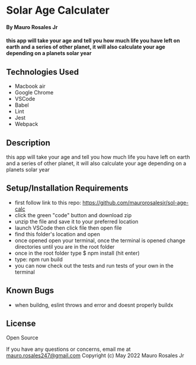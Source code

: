 # Solar Age Calculater

#### By Mauro Rosales Jr

#### this app will take your age and tell you how much life you have left on earth and a series of other planet, it will also calculate your age depending on a planets solar year

## Technologies Used

* Macbook air
* Google Chrome
* VSCode
* Babel
* Lint
* Jest
* Webpack

## Description

this app will take your age and tell you how much life you have left on earth and a series of other planet, it will also calculate your age depending on a planets solar year


## Setup/Installation Requirements

* first follow link to this repo: https://github.com/maurorosalesjr/sol-age-calc
* click the green "code" button and download zip
* unzip the file and save it to your preferred location
* launch VSCode then click file then open file
* find this folder's location and open 
* once opened open your terminal, once the terminal is opened change directories until you are in the root folder
* once in the root folder type $ npm install (hit enter)
* type: npm run build
* you can now check out the tests and run tests of your own in the terminal


## Known Bugs

* when buildng, eslint throws and error and doesnt properly buildx

## License
Open Source

If you have any questions or concerns, email me at mauro.rosales247@gmail.com
Copyright (c) May 2022 Mauro Rosales Jr
